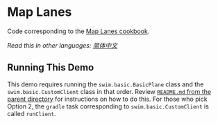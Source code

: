 # Map Lanes

Code corresponding to the [Map Lanes cookbook](https://swimos.org/tutorials/map-lanes/).

*Read this in other languages: [简体中文](README.zh-cn.md)*

## Running This Demo

This demo requires running the `swim.basic.BasicPlane` class and the `swim.basic.CustomClient` class in that order. Review [`README.md` from the parent directory](../README.md) for instructions on how to do this. For those who pick Option 2, the `gradle` task corresponding to `swim.basic.CustomClient` is called `runClient`.
